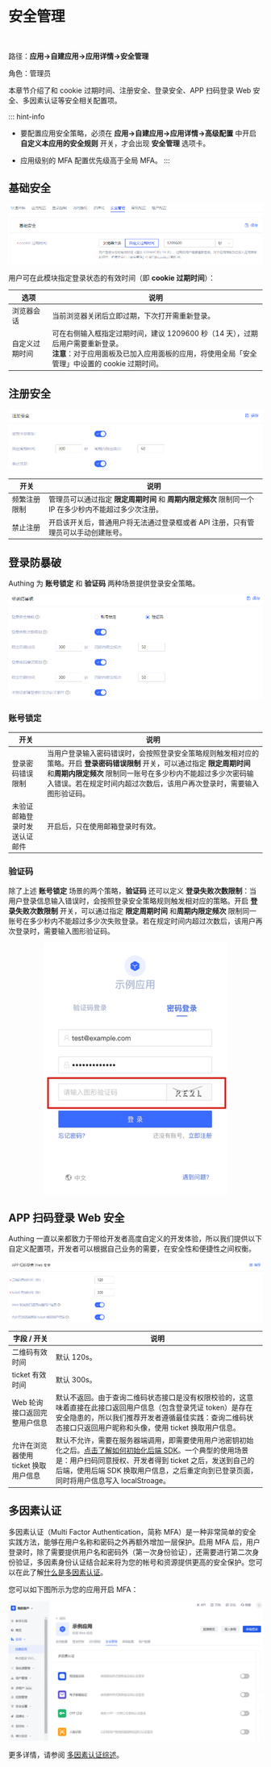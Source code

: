 # 安全管理​
​
<LastUpdated/>

路径：**应用->自建应用->应用详情->安全管理**​

角色：管理员

本章节介绍了和 cookie 过期时间、注册安全、登录安全、APP 扫码登录 Web 安全、多因素认证等安全相关配置项。

::: hint-info
* 要配置应用安全策略，必须在 **应用->自建应用->应用详情->高级配置** 中开启 **自定义本应用的安全规则** 开关，才会出现 **安全管理** 选项卡。

* 应用级别的 MFA 配置优先级高于全局 MFA。
:::

## 基础安全

![](../images/cookie-expire-time.png)

用户可在此模块指定登录状态的有效时间（即 **cookie 过期时间**）：

|选项|说明|
|----|----|
|浏览器会话|当前浏览器关闭后立即过期，下次打开需重新登录。|
|自定义过期时间|可在右侧输入框指定过期时间，建议 1209600 秒（14 天），过期后用户需要重新登录。</br>**注意**：对于应用面板及已加入应用面板的应用，将使用全局「安全管理」中设置的 cookie 过期时间。|

## 注册安全

![](../images/register-security.png)

|开关|说明|
|----|----|
|频繁注册限制|管理员可以通过指定 **限定周期时间** 和 **周期内限定频次** 限制同一个 IP 在多少秒内不能超过多少次注册。|
|禁止注册|开启该开关后，普通用户将无法通过登录框或者 API 注册，只有管理员可以手动创建账号。|

## 登录防暴破

Authing 为 **账号锁定** 和 **验证码** 两种场景提供登录安全策略。

![](../images/login-anti-bruteforcing.png)

### 账号锁定

|开关|说明|
|----|----|
|登录密码错误限制|当用户登录输入密码错误时，会按照登录安全策略规则触发相对应的策略。开启 **登录密码错误限制** 开关，可以通过指定 **限定周期时间** 和**周期内限定频次** 限制同一账号在多少秒内不能超过多少次密码输入错误。若在规定时间内超过次数后，该用户再次登录时，需要输入图形验证码。|
|未验证邮箱登录时发送认证邮件|开启后，只在使用邮箱登录时有效。|

### 验证码

除了上述 **账号锁定** 场景的两个策略，**验证码** 还可以定义 **登录失败次数限制**：当用户登录信息输入错误时，会按照登录安全策略规则触发相对应的策略。开启 **登录失败次数限制** 开关，可以通过指定 **限定周期时间** 和**周期内限定频次** 限制同一账号在多少秒内不能超过多少次失败登录。若在规定时间内超过次数后，该用户再次登录时，需要输入图形验证码。

<img src="../images/login-figure.png" height=500 
style="display:block;margin: 0 auto;">

## APP 扫码登录 Web 安全

Authing 一直以来都致力于带给开发者高度自定义的开发体验，所以我们提供以下自定义配置项，开发者可以根据自己业务的需要，在安全性和便捷性之间权衡。

<img src="../images/web-scan-login-security.png">

|字段 / 开关|说明|
|----|----|
|二维码有效时间|默认 120s。|
|ticket 有效时间|默认 300s。|
|Web 轮询接口返回完整用户信息|默认不返回。由于查询二维码状态接口是没有权限校验的，这意味着直接在此接口返回用户信息（包含登录凭证 token）是存在安全隐患的，所以我们推荐开发者遵循最佳实践：查询二维码状态接口只返回用户昵称和头像，使用 ticket 换取用户信息。|
|允许在浏览器使用 ticket 换取用户信息|默认不允许，需要在服务器端调用，即需要使用用户池密钥初始化之后。[点击了解如何初始化后端 SDK](/docs/reference/sdk-for-node/README.md)。一个典型的使用场景是：用户扫码同意授权、开发者得到 ticket 之后，发送到自己的后端，使用后端 SDK 换取用户信息，之后重定向到已登录页面，同时将用户信息写入 localStroage。|

## 多因素认证

多因素认证（Multi Factor Authentication，简称 MFA）是一种非常简单的安全实践方法，能够在用户名称和密码之外再额外增加一层保护。启用 MFA 后，用户登录时，除了需要提供用户名和密码外（第一次身份验证），还需要进行第二次身份验证，多因素身份认证结合起来将为您的帐号和资源提供更高的安全保护。您可以在此了解[什么是多因素认证](/docs/concepts/mfa.md)。
 
您可以如下图所示为您的应用开启 MFA：

![](../images/app-level-mfa.png)

更多详情，请参阅 [多因素认证综述](/docs/guides/authentication/mfa/)。